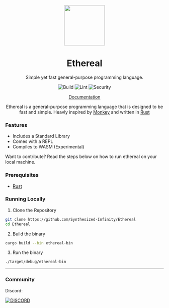 <div align="center">

<img src=https://ethereal-docs.vercel.app/Logo.png width=128>


# Ethereal

Simple yet fast general-purpose programming language. 

![Build](https://github.com/Synthesized-Infinity/Ethereal/actions/workflows/build.yml/badge.svg)
![Lint](https://github.com/Synthesized-Infinity/Ethereal/actions/workflows/lint.yml/badge.svg)
![Security](https://github.com/Synthesized-Infinity/Ethereal/actions/workflows/devskim.yml/badge.svg)


[Documentation](https://ethereal-docs.vercel.app/)


Ethereal is a general-purpose programming language that is designed to be fast and simple. Heavly inspired by [Monkey](https://monkeylang.org/) and written in [Rust](https://rust-lang.org/)

</div>

### Features

- Includes a Standard Library
- Comes with a REPL
- Compiles to WASM (Experimental)


Want to contribute? Read the steps below on how to run ethereal on your local machine.

### Prerequisites

* [Rust](https://rust-lang.org/)

### Running Locally

1. Clone the Repository

```bash
git clone https://github.com/Synthesized-Infinity/Ethereal
cd Ethereal
```

2. Build the binary

```bash
cargo build --bin ethereal-bin
```

3. Run the binary

```bash
./target/debug/ethereal-bin 
```


----

### Community 

Discord:

[![DISCORD](https://invidget.switchblade.xyz/FJuArcCfQv)](https://discord.gg/FJuArcCfQv)

